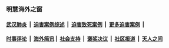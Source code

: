 
### 明慧海外之窗

####  [武汉肺炎](indexes/365.md?t=03050800) &nbsp;|&nbsp;  [迫害案例综述](indexes/328.md?t=03050800) &nbsp;|&nbsp; [迫害致死案例](indexes/277.md?t=03050800)  &nbsp;|&nbsp; [更多迫害案例](indexes/81.md?t=03050800)  &nbsp;|&nbsp; 
####  [时事评论](indexes/19.md?t=03050800) &nbsp;|&nbsp; [海外简讯](indexes/245.md?t=03050800)&nbsp;|&nbsp;  [社会支持](indexes/140.md?t=03050800) &nbsp;|&nbsp; [褒奖决议](indexes/282.md?t=03050800) &nbsp;|&nbsp; [社区报道](indexes/91.md?t=03050800)  &nbsp;|&nbsp; [天人之间](indexes/78.md?t=03050800) 

